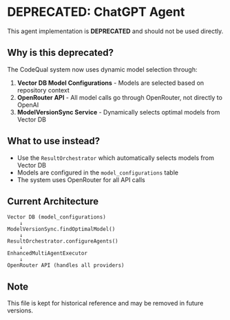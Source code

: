 # DEPRECATED: ChatGPT Agent

This agent implementation is **DEPRECATED** and should not be used directly.

## Why is this deprecated?

The CodeQual system now uses dynamic model selection through:
1. **Vector DB Model Configurations** - Models are selected based on repository context
2. **OpenRouter API** - All model calls go through OpenRouter, not directly to OpenAI
3. **ModelVersionSync Service** - Dynamically selects optimal models from Vector DB

## What to use instead?

- Use the `ResultOrchestrator` which automatically selects models from Vector DB
- Models are configured in the `model_configurations` table
- The system uses OpenRouter for all API calls

## Current Architecture

```
Vector DB (model_configurations)
    ↓
ModelVersionSync.findOptimalModel()
    ↓
ResultOrchestrator.configureAgents()
    ↓
EnhancedMultiAgentExecutor
    ↓
OpenRouter API (handles all providers)
```

## Note

This file is kept for historical reference and may be removed in future versions.